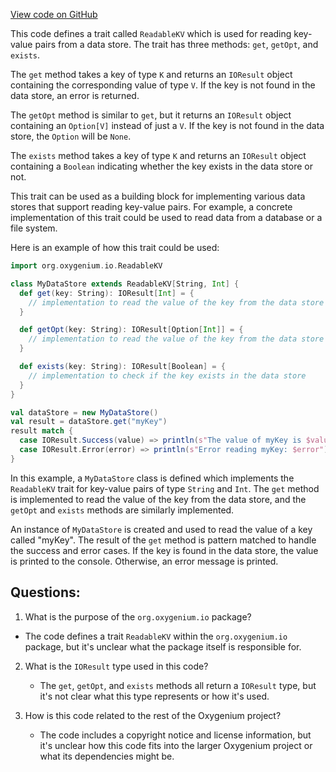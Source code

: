 [View code on GitHub](https://github.com/oxygenium/oxygenium/io/src/main/scala/org/oxygenium/io/ReadableKV.scala)

This code defines a trait called `ReadableKV` which is used for reading key-value pairs from a data store. The trait has three methods: `get`, `getOpt`, and `exists`. 

The `get` method takes a key of type `K` and returns an `IOResult` object containing the corresponding value of type `V`. If the key is not found in the data store, an error is returned. 

The `getOpt` method is similar to `get`, but it returns an `IOResult` object containing an `Option[V]` instead of just a `V`. If the key is not found in the data store, the `Option` will be `None`. 

The `exists` method takes a key of type `K` and returns an `IOResult` object containing a `Boolean` indicating whether the key exists in the data store or not. 

This trait can be used as a building block for implementing various data stores that support reading key-value pairs. For example, a concrete implementation of this trait could be used to read data from a database or a file system. 

Here is an example of how this trait could be used:

```scala
import org.oxygenium.io.ReadableKV

class MyDataStore extends ReadableKV[String, Int] {
  def get(key: String): IOResult[Int] = {
    // implementation to read the value of the key from the data store
  }

  def getOpt(key: String): IOResult[Option[Int]] = {
    // implementation to read the value of the key from the data store
  }

  def exists(key: String): IOResult[Boolean] = {
    // implementation to check if the key exists in the data store
  }
}

val dataStore = new MyDataStore()
val result = dataStore.get("myKey")
result match {
  case IOResult.Success(value) => println(s"The value of myKey is $value")
  case IOResult.Error(error) => println(s"Error reading myKey: $error")
}
``` 

In this example, a `MyDataStore` class is defined which implements the `ReadableKV` trait for key-value pairs of type `String` and `Int`. The `get` method is implemented to read the value of the key from the data store, and the `getOpt` and `exists` methods are similarly implemented. 

An instance of `MyDataStore` is created and used to read the value of a key called "myKey". The result of the `get` method is pattern matched to handle the success and error cases. If the key is found in the data store, the value is printed to the console. Otherwise, an error message is printed.
## Questions: 
 1. What is the purpose of the `org.oxygenium.io` package?
   - The code defines a trait `ReadableKV` within the `org.oxygenium.io` package, but it's unclear what the package itself is responsible for.

2. What is the `IOResult` type used in this code?
   - The `get`, `getOpt`, and `exists` methods all return a `IOResult` type, but it's not clear what this type represents or how it's used.

3. How is this code related to the rest of the Oxygenium project?
   - The code includes a copyright notice and license information, but it's unclear how this code fits into the larger Oxygenium project or what its dependencies might be.